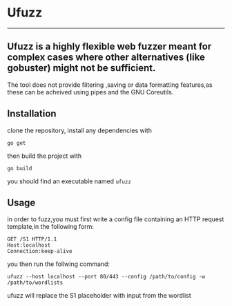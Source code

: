 # Ufuzz
---
Ufuzz is a highly flexible web fuzzer meant for complex cases where other alternatives (like gobuster) might not be sufficient.
---
The tool does not provide filtering ,saving or data formatting features,as these can be acheived using pipes and the GNU Coreutils.

## Installation
clone the repository,
install any dependencies with

```
go get
```
then build the project with

```
go build
```

you should find an executable named `ufuzz`
## Usage

in order to fuzz,you must first write a config file containing an HTTP request template,in the following form:

```
GET /S1 HTTP/1.1
Host:localhost
Connection:keep-alive

```
you then run the follwing command:
```
ufuzz --host localhost --port 80/443 --config /path/to/config -w /path/to/wordlists
```
ufuzz will replace the S1 placeholder with input from the wordlist


